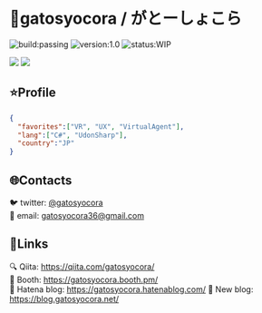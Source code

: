 # :birthday:gatosyocora / がとーしょこら

![build:passing](http://img.shields.io/badge/build-passing-pass.svg?style=flat) 
![version:1.0](http://img.shields.io/badge/version-1.0-green.svg?style=flat) 
![status:WIP](http://img.shields.io/badge/status-WIP-orange.svg?style=flat) 

<img src="https://github-readme-stats.vercel.app/api?username=gatosyocora&show_icons=true" />

<img src="https://github-readme-stats.vercel.app/api/top-langs/?username=gatosyocora&hide=java,php" />

## :star:Profile

```gatosyocora.json
{
  "favorites":["VR", "UX", "VirtualAgent"],
  "lang":["C#", "UdonSharp"],
  "country":"JP"
}
```

## :globe_with_meridians:Contacts
:bird: twitter: [@gatosyocora](https://twitter.com/gatosyocora)  
:email: email: gatosyocora36@gmail.com  

## :link:Links
:mag: Qiita: https://qiita.com/gatosyocora/  
:camel: Booth: https://gatosyocora.booth.pm/  
:green_book: Hatena blog: https://gatosyocora.hatenablog.com/
:blue_book: New blog: https://blog.gatosyocora.net/

<!--
**gatosyocora/gatosyocora** is a ✨ _special_ ✨ repository because its `README.md` (this file) appears on your GitHub profile.

Here are some ideas to get you started:

- 🔭 I’m currently working on ...
- 🌱 I’m currently learning ...
- 👯 I’m looking to collaborate on ...
- 🤔 I’m looking for help with ...
- 💬 Ask me about ...
- 📫 How to reach me: ...
- 😄 Pronouns: ...
- ⚡ Fun fact: ...
-->
